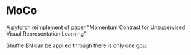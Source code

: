 # MoCo
A pytorch reimplement of paper "Momentum Contrast for Unsupervised Visual Representation Learning"

Shuffle BN can be applied through there is only one gpu.